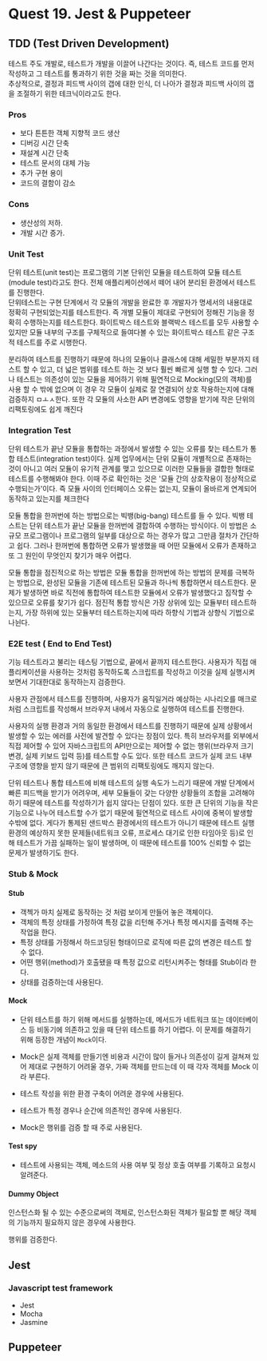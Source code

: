 # Quest 19. Jest & Puppeteer

## TDD (Test Driven Development)

테스트 주도 개발로, 테스트가 개발을 이끌어 나간다는 것이다. 즉, 테스트 코드를 먼저 작성하고 그 테스트를 통과하기 위한 것을 짜는 것을 의미한다.  
추상적으로, 결정과 피드백 사이의 갭에 대한 인식, 더 나아가 결정과 피드백 사이의 갭을 조절하기 위한 테크닉이라고도 한다.

### Pros

* 보다 튼튼한 객체 지향적 코드 생산
* 디버깅 시간 단축
* 재설계 시간 단축
* 테스트 문서의 대체 가능
* 추가 구현 용이
* 코드의 결함이 감소

### Cons

* 생산성의 저하.
* 개발 시간 증가.

### Unit Test

단위 테스트(unit test)는 프로그램의 기본 단위인 모듈을 테스트하여 모듈 테스트(module test)라고도 한다. 전체 애플리케이션에서 떼어 내어 분리된 환경에서 테스트를 진행한다.  
단위테스트는 구현 단계에서 각 모듈의 개발을 완료한 후 개발자가 명세서의 내용대로 정확히 구현되었는지를 테스트한다. 즉 개별 모듈이 제대로 구현되어 정해진 기능을 정확히 수행하는지를 테스트한다. 화이트박스 테스트와 블랙박스 테스트를 모두 사용할 수 있지만 모듈 내부의 구조를 구체적으로 들여다볼 수 있는 화이트박스 테스트 같은 구조적 테스트를 주로 시행한다.

분리하여 테스트를 진행하기 때문에 하나의 모듈이나 클래스에 대해 세밀한 부분까지 테스트 할 수 있고, 더 넓은 범위를 테스트 하는 것 보다 훨씬 빠르게 실행 할 수 있다. 그러나 테스트는 의존성이 있는 모듈을 제어하기 위해 필연적으로 Mocking(모의 객체)를 사용 할 수 밖에 없으며 이 경우 각 모듈이 실제로 잘 연결되어 상호 작용하는지에 대해 검증하지 ㅁㅗㅅ한다. 또한 각 모듈의 사소한 API 변경에도 영향을 받기에 작은 단위의 리팩토링에도 쉽게 깨진다

### Integration Test

단위 테스트가 끝난 모듈을 통합하는 과정에서 발생할 수 있는 오류를 찾는 테스트가 통합 테스트(integration test)이다. 실제 업무에서는 단위 모듈이 개별적으로 존재하는 것이 아니고 여러 모듈이 유기적 관계를 맺고 있으므로 이러한 모듈들을 결합한 형태로 테스트를 수행해봐야 한다. 이때 주로 확인하는 것은 '모듈 간의 상호작용이 정상적으로 수행되는가'이다. 즉 모듈 사이의 인터페이스 오류는 없는지, 모듈이 올바르게 연계되어 동작하고 있는지를 체크한다

모듈 통합을 한꺼번에 하는 방법으로는 빅뱅(big-bang) 테스트를 들 수 있다. 빅뱅 테스트는 단위 테스트가 끝난 모듈을 한꺼번에 결합하여 수행하는 방식이다. 이 방법은 소규모 프로그램이나 프로그램의 일부를 대상으로 하는 경우가 많고 그만큼 절차가 간단하고 쉽다. 그러나 한꺼번에 통합하면 오류가 발생했을 때 어떤 모듈에서 오류가 존재하고 또 그 원인이 무엇인지 찾기가 매우 어렵다.

모듈 통합을 점진적으로 하는 방법은 모듈 통합을 한꺼번에 하는 방법의 문제를 극복하는 방법으로, 완성된 모듈을 기존에 테스트된 모듈과 하나씩 통합하면서 테스트한다. 문제가 발생하면 바로 직전에 통합하여 테스트한 모듈에서 오류가 발생했다고 짐작할 수 있으므로 오류를 찾기가 쉽다. 점진적 통합 방식은 가장 상위에 있는 모듈부터 테스트하는지, 가장 하위에 있는 모듈부터 테스트하는지에 따라 하향식 기법과 상향식 기법으로 나뉜다.

### E2E test ( End to End Test)

기능 테스트라고 불리는 테스팅 기법으로, 끝에서 끝까지 테스트한다. 사용자가 직접 애플리케이션을 사용하는 것처럼 동작하도록 스크립트를 작성하고 이것을 실제 실행시켜보면서 기대한대로 동작하는지 검증한다.

사용자 관점에서 테스트를 진행하며, 사용자가 움직일거라 예상하는 시나리오를 매크로 처럼 스크립트를 작성해서 브라우저 내에서 자동으로 실행하여 테스트를 진행한다.

사용자의 실행 환경과 거의 동일한 환경에서 테스트를 진행하기 때문에 실제 상황에서 발생할 수 있는 에러를 사전에 발견할 수 있다는 장점이 있다. 특히 브라우저를 외부에서 직접 제어할 수 있어 자바스크립트의 API만으로는 제어할 수 없는 행위(브라우저 크기 변경, 실제 키보드 입력 등)를 테스트할 수도 있다. 또한 테스트 코드가 실제 코드 내부 구조에 영향을 받지 않기 때문에 큰 범위의 리팩토링에도 깨지지 않는다.

단위 테스트나 통합 테스트에 비해 테스트의 실행 속도가 느리기 때문에 개발 단계에서 빠른 피드백을 받기가 어려우며, 세부 모듈들이 갖는 다양한 상황들의 조합을 고려해야 하기 때문에 테스트를 작성하기가 쉽지 않다는 단점이 있다. 또한 큰 단위의 기능을 작은 기능으로 나누어 테스트할 수가 없기 때문에 필연적으로 테스트 사이에 중복이 발생할 수밖에 없다. 게다가 통제된 샌드박스 환경에서의 테스트가 아니기 때문에 테스트 실행 환경의 예상하지 못한 문제들(네트워크 오류, 프로세스 대기로 인한 타임아웃 등)로 인해 테스트가 가끔 실패하는 일이 발생하며, 이 때문에 테스트를 100% 신뢰할 수 없는 문제가 발생하기도 한다.

### Stub & Mock

#### Stub

* 객첵가 마치 실제로 동작하는 것 처럼 보이게 만들어 놓은 객체이다.
* 객체의 특정 상태를 가정하여 특정 값을 리턴해 주거나 특정 메시지를 출력해 주는 작업을 한다.
* 특정 상태를 가정해서 하드코딩된 형태이므로 로직에 따른 값의 변경은 테스트 할 수 없다.
* 어떤 행위(method)가 호출됐을 때 특정 값으로 리턴시켜주는 형태를 Stub이라 한다.
* 상태를 검증하는데 사용된다.

#### Mock

* 단위 테스트를 하기 위해 메서드를 실행하는데, 메서드가 네트워크 또는 데이터베이스 등 비동기에 의존하고 있을 때 단위 테스트를 하기 어렵다. 이 문제를 해결하기 위해 등장한 개념이 `Mock`이다.  

* Mock은 실제 객체를 만들기엔 비용과 시간이 많이 들거나 의존성이 길게 걸쳐져 있어 제대로 구현하기 어려울 경우, 가짜 객체를 만드는데 이 때 각자 객체를 Mock 이라 부른다.

* 테스트 작성을 위한 환경 구축이 어려운 경우에 사용된다.

* 테스트가 특정 경우나 순간에 의존적인 경우에 사용된다.

* Mock은 행위를 검증 할 때 주로 사용된다.

#### Test spy

* 테스트에 사용되는 객체, 메소드의 사용 여부 및 정상 호출 여부를 기록하고 요청시 알려준다.

#### Dummy Object

인스턴스화 될 수 있는 수준으로써의 객체로, 인스턴스화된 객체가 필요할 뿐 해당 객체의 기능까지 필요하지 않은 경우에 사용한다.

행위를 검증한다.

## Jest

### Javascript test framework

* Jest
* Mocha
* Jasmine


## Puppeteer

